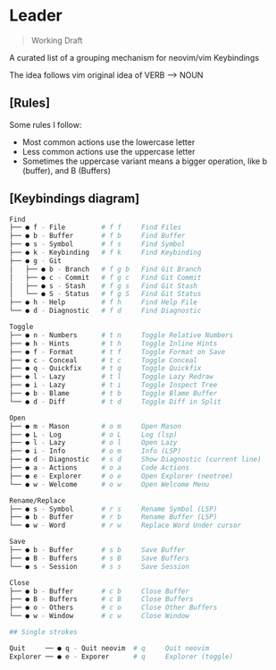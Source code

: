 # Leader

> Working Draft

A curated list of a grouping mechanism for neovim/vim Keybindings

The idea follows vim original idea of VERB --> NOUN

## [Rules]

Some rules I follow:

- Most common actions use the lowercase letter
- Less common actions use the uppercase letter
- Sometimes the uppercase variant means a bigger operation, like b (buffer), and
  B (Buffers)

## [Keybindings diagram]

```bash
Find
├── ● f - File         # f f     Find Files
├── ● b - Buffer       # f b     Find Buffer
├── ● s - Symbol       # f s     Find Symbol
├── ● k - Keybinding   # f k     Find Keybinding
├── ● g - Git
│   ├── ● b - Branch   # f g b   Find Git Branch
│   ├── ● c - Commit   # f g c   Find Git Commit
│   ├── ● s - Stash    # f g s   Find Git Stash
│   └── ● S - Status   # f g S   Find Git Status
├── ● h - Help         # f h     Find Help File
└── ● d - Diagnostic   # f d     Find Diagnostic

Toggle
├── ● n - Numbers      # t n     Toggle Relative Numbers
├── ● h - Hints        # t h     Toggle Inline Hints
├── ● f - Format       # t f     Toggle Format on Save
├── ● c - Conceal      # t c     Toggle Conceal
├── ● q - Quickfix     # t q     Toggle Quickfix
├── ● l - Lazy         # t l     Toggle Lazy Redraw
├── ● i - Lazy         # t i     Toggle Inspect Tree
├── ● b - Blame        # t b     Toggle Blame Buffer
└── ● d - Diff         # t d     Toggle Diff in Split

Open
├── ● m - Mason        # o m     Open Mason
├── ● L - Log          # o L     Log (lsp)
├── ● l - Lazy         # o l     Open Lazy
├── ● i - Info         # o m     Info (LSP)
├── ● d - Diagnostic   # s d     Show Diagnostic (current line)
├── ● a - Actions      # o a     Code Actions
├── ● e - Explorer     # o e     Open Explorer (neotree)
└── ● w - Welcome      # o w     Open Welcome Menu

Rename/Replace
├── ● s - Symbol       # r s     Rename Symbol (LSP)
├── ● b - Buffer       # r b     Rename Buffer (LSP)
└── ● w - Word         # r w     Replace Word Under cursor

Save
├── ● b - Buffer       # s b     Save Buffer
├── ● B - Buffers      # s B     Save Buffers
└── ● s - Session      # s s     Save Session

Close
├── ● b - Buffer       # c b     Close Buffer
├── ● B - Buffers      # c B     Close Buffers
├── ● o - Others       # c o     Close Other Buffers
└── ● w - Window       # c w     Close Window

## Single strokes

Quit     ── ● q - Quit neovim  # q     Quit neovim
Explorer ── ● e - Exporer      # q     Explorer (toggle)
```
